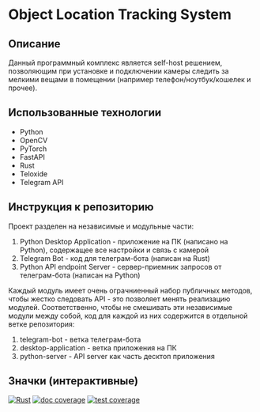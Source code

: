 # Object Location Tracking System

## Описание
Данный программный комплекс является self-host решением, позволяющим при установке и подключении камеры следить за мелкими вещами в помещении (например телефон/ноутбук/кошелек и прочее).

## Использованные технологии

- Python
- OpenCV
- PyTorch
- FastAPI
- Rust
- Teloxide
- Telegram API

## Инструкция к репозиторию

Проект разделен на независимые и модульные части:

1. Python Desktop Application - приложение на ПК (написано на Python), содержащее все настройки и связь с камерой
2. Telegram Bot - код для телеграм-бота (написан на Rust)
3. Python API endpoint Server - сервер-приемник запросов от телеграм-бота (написан на Python)

Каждый модуль имеет очень ограчниенный набор публичных методов, чтобы жестко следовать API - это позволяет менять реализацию модулей.
Соответственно, чтобы не смешивать эти независимые модули между собой, код для каждой из них содержится в отдельной ветке репозитория:

1. telegram-bot - ветка телеграм-бота
2. desktop-application - ветка приложения на ПК
3. python-server - API server как часть десктоп приложения

## Значки (интерактивные)

[![Rust](https://github.com/schukark/OLTS-Cam/actions/workflows/rust.yml/badge.svg)](https://github.com/schukark/OLTS-Cam/actions/workflows/rust.yml)
[![doc coverage](https://img.shields.io/endpoint?url=https%3A%2F%2Fgist.githubusercontent.com%2Fschukark%2F1b10014d0019c22cc1984bc8a7be7152%2Fraw%2F3de291300f3d36ee7956596666a10d667ab31971%2Fdoc-coverage.json)](https://github.com/schukark/OLTS-Cam/)
[![test coverage](https://coveralls.io/repos/github/schukark/OLTS-Cam/badge.svg?branch=telegram-bot)](https://coveralls.io/github/schukark/OLTS-Cam?branch=telegram-bot)
